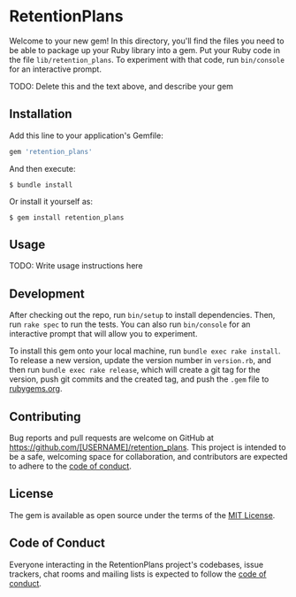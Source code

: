 # RetentionPlans

Welcome to your new gem! In this directory, you'll find the files you need to be able to package up your Ruby library into a gem. Put your Ruby code in the file `lib/retention_plans`. To experiment with that code, run `bin/console` for an interactive prompt.

TODO: Delete this and the text above, and describe your gem

## Installation

Add this line to your application's Gemfile:

```ruby
gem 'retention_plans'
```

And then execute:

    $ bundle install

Or install it yourself as:

    $ gem install retention_plans

## Usage

TODO: Write usage instructions here

## Development

After checking out the repo, run `bin/setup` to install dependencies. Then, run `rake spec` to run the tests. You can also run `bin/console` for an interactive prompt that will allow you to experiment.

To install this gem onto your local machine, run `bundle exec rake install`. To release a new version, update the version number in `version.rb`, and then run `bundle exec rake release`, which will create a git tag for the version, push git commits and the created tag, and push the `.gem` file to [rubygems.org](https://rubygems.org).

## Contributing

Bug reports and pull requests are welcome on GitHub at https://github.com/[USERNAME]/retention_plans. This project is intended to be a safe, welcoming space for collaboration, and contributors are expected to adhere to the [code of conduct](https://github.com/[USERNAME]/retention_plans/blob/master/CODE_OF_CONDUCT.md).

## License

The gem is available as open source under the terms of the [MIT License](https://opensource.org/licenses/MIT).

## Code of Conduct

Everyone interacting in the RetentionPlans project's codebases, issue trackers, chat rooms and mailing lists is expected to follow the [code of conduct](https://github.com/[USERNAME]/retention_plans/blob/master/CODE_OF_CONDUCT.md).
